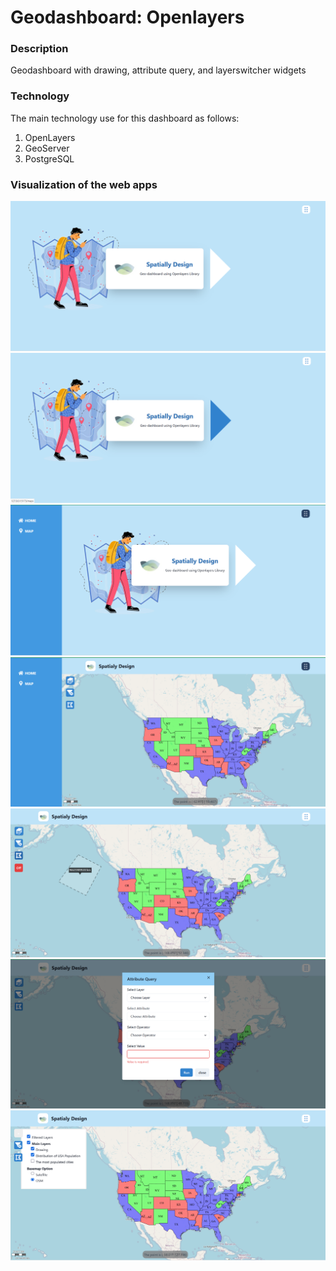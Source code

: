 # Geodashboard: Openlayers

### Description

Geodashboard with drawing, attribute query, and layerswitcher widgets

### Technology

The main technology use for this dashboard as follows:

1. OpenLayers
2. GeoServer
3. PostgreSQL

### Visualization of the web apps

![Result1](/src/img/res1.png)
![Result2](/src/img/res2.png)
![Result3](/src/img/res3.png)
![Result4](/src/img/res4.png)
![Result5](/src/img/res5.png)
![Result6](/src/img/res6.png)
![Result7](/src/img/res7.png)
